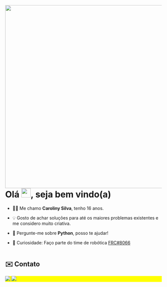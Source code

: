 <img align="right" height="590em" src="https://raw.githubusercontent.com/gist/HeyCaroll/656f47ab8ca15e1ac660cd16efda31ba/raw/82280dbfad8c04187d9d185aa5a4513f393da59b/GithubCard.svg"/>

<h1 align="left">Olá <img src="https://raw.githubusercontent.com/kaueMarques/kaueMarques/master/hi.gif" height="30px">, seja bem vindo(a)
</h1>

- 👨‍💻 Me chamo **Caroliny Silva**, tenho 16 anos.

- 💡 Gosto de achar soluções para até os maiores problemas existentes e me considero muito criativa.

- 💬 Pergunte-me sobre **Python**, posso te ajudar!

- 🔭 Curiosidade: Faço parte do time de robótica [FRC#8066](https://linktr.ee/wolfarmyrobotics)
<br><br>


## ✉️ Contato 
<p align="left" style="background:yellow"> 
<a href= "https://www.instagram.com/nesquik_008/"><img src="https://img.shields.io/badge/-Instagram-%23333?style=for-the-badge&logo=instagram&logoColor=white" target="_blank"></a>
<a href= "mailto:caroliny.silv4@gmail.com"><img src="https://img.shields.io/badge/-Gmail-%23333?style=for-the-badge&logo=gmail&logoColor=white" target="_blank"></a>

</p>




